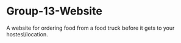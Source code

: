 # Group-13-Website
A website for ordering food from a food truck before it gets to your hostesl/location.
